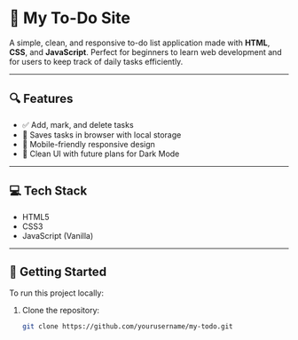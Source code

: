 # 📝 My To-Do Site

A simple, clean, and responsive to-do list application made with **HTML**, **CSS**, and **JavaScript**. Perfect for beginners to learn web development and for users to keep track of daily tasks efficiently.

---

## 🔍 Features

- ✅ Add, mark, and delete tasks
- 💾 Saves tasks in browser with local storage
- 📱 Mobile-friendly responsive design
- 🌙 Clean UI with future plans for Dark Mode

---

## 💻 Tech Stack

- HTML5  
- CSS3  
- JavaScript (Vanilla)

---

## 🚀 Getting Started

To run this project locally:

1. Clone the repository:
   ```bash
   git clone https://github.com/yourusername/my-todo.git
